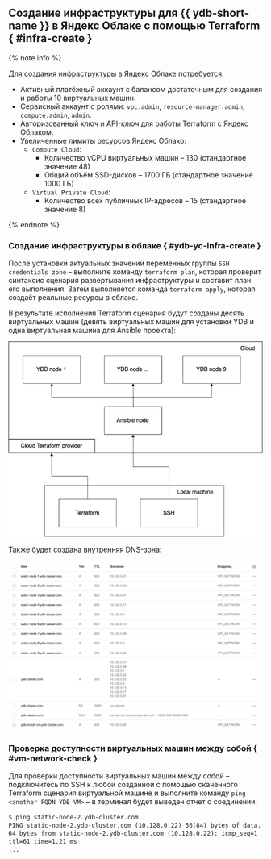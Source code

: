 ## Создание инфраструктуры для {{ ydb-short-name }} в Яндекс Облаке с помощью Terraform { #infra-create }

{% note info %}

Для создания инфраструктуры в Яндекс Облаке потребуется:
* Активный платёжный аккаунт с балансом достаточным для создания и работы 10 виртуальных машин. 
* Сервисный аккаунт с ролями: `vpc.admin`, `resource-manager.admin`, `compute.admin`, `admin`.
* Авторизованный ключ и API-ключ для работы Terraform с Яндекс Облаком.  
* Увеличенные лимиты ресурсов Яндекс Облако:
    + `Compute Cloud`:
        - Количество vCPU виртуальных машин – 130 (стандартное значение 48)
        - Общий объём SSD-дисков – 1700 ГБ (стандартное значение 1000 ГБ)
    + `Virtual Private Cloud`:
        - Количество всех публичных IP-адресов – 15 (стандартное значение 8)

{% endnote %}

### Создание инфраструктуры в облаке { #ydb-yc-infra-create }

После установки актуальных значений переменных группы `SSH credentials zone` – выполните команду `terraform plan`, которая проверит синтаксис сценария развертывания инфраструктуры и составит план его выполнения. Затем выполняется команда `terraform apply`, которая создаёт реальные ресурсы в облаке.

В результате исполнения Terraform сценария будут созданы десять виртуальных машин (девять виртуальных машин для установки YDB и одна виртуальная машина для Ansible проекта):

![ydb-9-nodes](../_assets/YDB-9-nodes.png)

Также будет создана внутренняя DNS-зона:

![DNS](../_assets/DNS.png)

### Проверка доступности виртуальных машин между собой { #vm-network-check }

Для проверки доступности виртуальных машин между собой – подключитесь по SSH к любой созданной с помощью скаченного Terraform сценария виртуальной машине и выполните команду `ping <another FQDN YDB VM>` – в терминал будет выведен отчет о соединении:
```
$ ping static-node-2.ydb-cluster.com
PING static-node-2.ydb-cluster.com (10.128.0.22) 56(84) bytes of data.
64 bytes from static-node-2.ydb-cluster.com (10.128.0.22): icmp_seq=1 ttl=61 time=1.21 ms
...
```